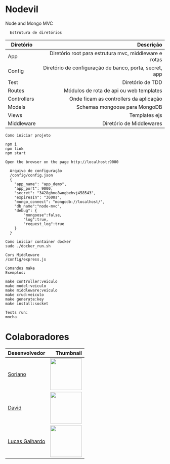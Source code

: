 # Nodevil
Node and Mongo MVC

```
  Estrutura de diretórios
```

Diretório | Descrição
--------- | ------:
App | Diretório root para estrutura mvc, middleware e rotas
Config | Diretório de configuração de banco, porta, secret, app
Test | Diretório de TDD
Routes | Módulos de rota de api ou web templates
Controllers | Onde ficam as controllers da aplicação 
Models | Schemas mongoose para MongoDB
Views | Templates ejs
Middleware | Diretório de Middlewares

```
Como iniciar projeto

npm i
npm link
npm start

Open the browser on the page http://localhost:9000
```
```
  Arquivo de configuração
  /config/config.json
  {
    "app_name": "app_demo",
    "app_port": 9000,
    "secret": "3428ghne8wngbehvj458543",
    "expiresIn": "3600s",
    "mongo_connect": "mongodb://localhost/",
    "db_name":"node-mvc",
    "debug": {
        "mongoose":false,
        "log":true,
        "request_log":true
    }
  }
```


```
Como iniciar container docker
sudo ./docker_run.sh
```

```
Cors Middleware
/config/express.js
```

```
Comandos make
Exemplos: 

make controller:veiculo
make model:veiculo
make middleware:veiculo
make crud:veiculo
make generate:key
make install:socket
```

```
Tests run:
mocha
```


# Colaboradores

Desenvolvedor | Thumbnail
--------- | ------:
[Soriano](https://github.com/gustavoSoriano) | <img src="https://avatars3.githubusercontent.com/u/20995835?s=460&v=4" width="100"/>
[David](https://github.com/DavidWilliamBalbino) | <img src="https://avatars0.githubusercontent.com/u/19325395?s=460&v=4" width="100"/>
[Lucas Galhardo](https://github.com/LucasGalhardoLima) | <img src="https://avatars0.githubusercontent.com/u/29153930?s=460&v=4" width="100"/>

